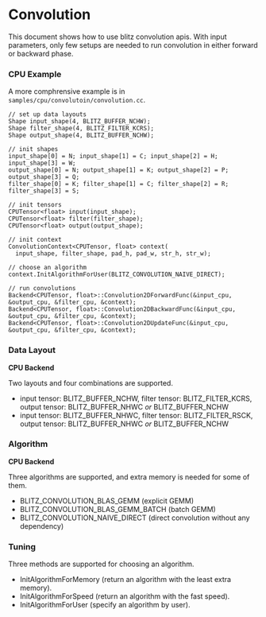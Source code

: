 # Convolution

This document shows how to use blitz convolution apis. With input parameters, only few setups are needed to run convolution in either forward or backward phase.

### CPU Example

A more comphrensive example is in `samples/cpu/convolutoin/convolution.cc`.

```
// set up data layouts
Shape input_shape(4, BLITZ_BUFFER_NCHW);
Shape filter_shape(4, BLITZ_FILTER_KCRS);
Shape output_shape(4, BLITZ_BUFFER_NCHW);

// init shapes
input_shape[0] = N; input_shape[1] = C; input_shape[2] = H; input_shape[3] = W;
output_shape[0] = N; output_shape[1] = K; output_shape[2] = P; output_shape[3] = Q;
filter_shape[0] = K; filter_shape[1] = C; filter_shape[2] = R; filter_shape[3] = S;

// init tensors
CPUTensor<float> input(input_shape);
CPUTensor<float> filter(filter_shape);
CPUTensor<float> output(output_shape);

// init context
ConvolutionContext<CPUTensor, float> context(
  input_shape, filter_shape, pad_h, pad_w, str_h, str_w);

// choose an algorithm
context.InitAlgorithmForUser(BLITZ_CONVOLUTION_NAIVE_DIRECT);

// run convolutions
Backend<CPUTensor, float>::Convolution2DForwardFunc(&input_cpu, &output_cpu, &filter_cpu, &context); 
Backend<CPUTensor, float>::Convolution2DBackwardFunc(&input_cpu, &output_cpu, &filter_cpu, &context); 
Backend<CPUTensor, float>::Convolution2DUpdateFunc(&input_cpu, &output_cpu, &filter_cpu, &context); 
```

### Data Layout

**CPU Backend**

Two layouts and four combinations are supported.

- input tensor: BLITZ_BUFFER_NCHW, filter tensor: BLITZ_FILTER_KCRS, output tensor: BLITZ_BUFFER_NHWC *or* BLITZ_BUFFER_NCHW
- input tensor: BLITZ_BUFFER_NHWC, filter tensor: BLITZ_FILTER_RSCK, output tensor: BLITZ_BUFFER_NHWC *or* BLITZ_BUFFER_NCHW

### Algorithm

**CPU Backend**

Three algorithms are supported, and extra memory is needed for some of them.

- BLITZ_CONVOLUTION_BLAS_GEMM (explicit GEMM)
- BLITZ_CONVOLUTION_BLAS_GEMM_BATCH (batch GEMM)
- BLITZ_CONVOLUTION_NAIVE_DIRECT (direct convolution without any dependency)

### Tuning

Three methods are supported for choosing an algorithm.

- InitAlgorithmForMemory (return an algorithm with the least extra memory).
- InitAlgorithmForSpeed (return an algorithm with the fast speed).
- InitAlgorithmForUser (specify an algorithm by user).
